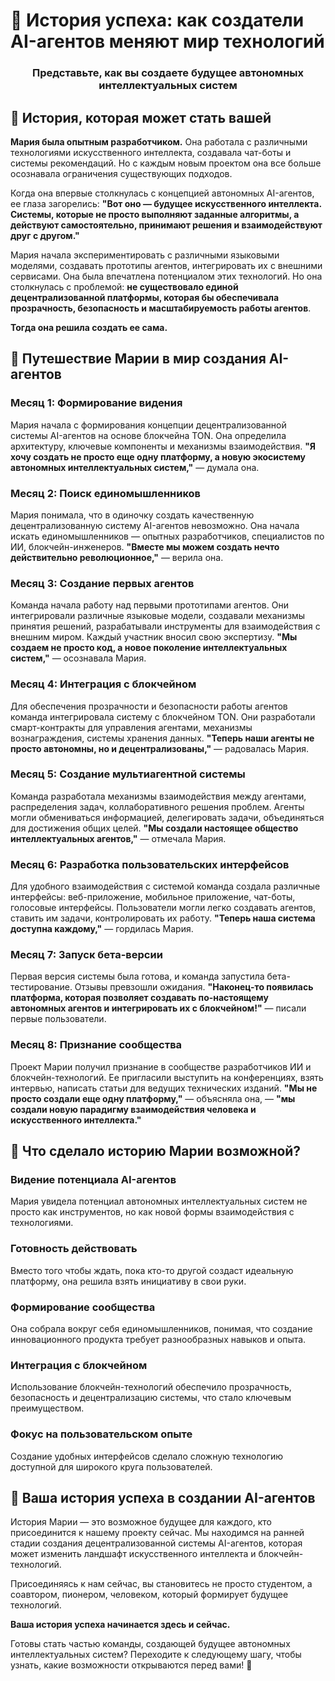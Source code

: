 # 🌟 История успеха: как создатели AI-агентов меняют мир технологий

<div align="center">
  <h3>Представьте, как вы создаете будущее автономных интеллектуальных систем</h3>
</div>

## 📖 История, которая может стать вашей

**Мария была опытным разработчиком.** Она работала с различными технологиями искусственного интеллекта, создавала чат-боты и системы рекомендаций. Но с каждым новым проектом она все больше осознавала ограничения существующих подходов.

Когда она впервые столкнулась с концепцией автономных AI-агентов, ее глаза загорелись: **"Вот оно — будущее искусственного интеллекта. Системы, которые не просто выполняют заданные алгоритмы, а действуют самостоятельно, принимают решения и взаимодействуют друг с другом."**

Мария начала экспериментировать с различными языковыми моделями, создавать прототипы агентов, интегрировать их с внешними сервисами. Она была впечатлена потенциалом этих технологий. Но она столкнулась с проблемой: **не существовало единой децентрализованной платформы, которая бы обеспечивала прозрачность, безопасность и масштабируемость работы агентов**.

**Тогда она решила создать ее сама.**

## 🚀 Путешествие Марии в мир создания AI-агентов

### Месяц 1: Формирование видения
Мария начала с формирования концепции децентрализованной системы AI-агентов на основе блокчейна TON. Она определила архитектуру, ключевые компоненты и механизмы взаимодействия. **"Я хочу создать не просто еще одну платформу, а новую экосистему автономных интеллектуальных систем,"** — думала она.

### Месяц 2: Поиск единомышленников
Мария понимала, что в одиночку создать качественную децентрализованную систему AI-агентов невозможно. Она начала искать единомышленников — опытных разработчиков, специалистов по ИИ, блокчейн-инженеров. **"Вместе мы можем создать нечто действительно революционное,"** — верила она.

### Месяц 3: Создание первых агентов
Команда начала работу над первыми прототипами агентов. Они интегрировали различные языковые модели, создавали механизмы принятия решений, разрабатывали инструменты для взаимодействия с внешним миром. Каждый участник вносил свою экспертизу. **"Мы создаем не просто код, а новое поколение интеллектуальных систем,"** — осознавала Мария.

### Месяц 4: Интеграция с блокчейном
Для обеспечения прозрачности и безопасности работы агентов команда интегрировала систему с блокчейном TON. Они разработали смарт-контракты для управления агентами, механизмы вознаграждения, системы хранения данных. **"Теперь наши агенты не просто автономны, но и децентрализованы,"** — радовалась Мария.

### Месяц 5: Создание мультиагентной системы
Команда разработала механизмы взаимодействия между агентами, распределения задач, коллаборативного решения проблем. Агенты могли обмениваться информацией, делегировать задачи, объединяться для достижения общих целей. **"Мы создали настоящее общество интеллектуальных агентов,"** — отмечала Мария.

### Месяц 6: Разработка пользовательских интерфейсов
Для удобного взаимодействия с системой команда создала различные интерфейсы: веб-приложение, мобильное приложение, чат-боты, голосовые интерфейсы. Пользователи могли легко создавать агентов, ставить им задачи, контролировать их работу. **"Теперь наша система доступна каждому,"** — гордилась Мария.

### Месяц 7: Запуск бета-версии
Первая версия системы была готова, и команда запустила бета-тестирование. Отзывы превзошли ожидания. **"Наконец-то появилась платформа, которая позволяет создавать по-настоящему автономных агентов и интегрировать их с блокчейном!"** — писали первые пользователи.

### Месяц 8: Признание сообщества
Проект Марии получил признание в сообществе разработчиков ИИ и блокчейн-технологий. Ее пригласили выступить на конференциях, взять интервью, написать статьи для ведущих технических изданий. **"Мы не просто создали еще одну платформу,"** — объясняла она, — **"мы создали новую парадигму взаимодействия человека и искусственного интеллекта."**

## 💫 Что сделало историю Марии возможной?

### Видение потенциала AI-агентов
Мария увидела потенциал автономных интеллектуальных систем не просто как инструментов, но как новой формы взаимодействия с технологиями.

### Готовность действовать
Вместо того чтобы ждать, пока кто-то другой создаст идеальную платформу, она решила взять инициативу в свои руки.

### Формирование сообщества
Она собрала вокруг себя единомышленников, понимая, что создание инновационного продукта требует разнообразных навыков и опыта.

### Интеграция с блокчейном
Использование блокчейн-технологий обеспечило прозрачность, безопасность и децентрализацию системы, что стало ключевым преимуществом.

### Фокус на пользовательском опыте
Создание удобных интерфейсов сделало сложную технологию доступной для широкого круга пользователей.

## 🚀 Ваша история успеха в создании AI-агентов

История Марии — это возможное будущее для каждого, кто присоединится к нашему проекту сейчас. Мы находимся на ранней стадии создания децентрализованной системы AI-агентов, которая может изменить ландшафт искусственного интеллекта и блокчейн-технологий.

Присоединяясь к нам сейчас, вы становитесь не просто студентом, а соавтором, пионером, человеком, который формирует будущее технологий.

**Ваша история успеха начинается здесь и сейчас.**

Готовы стать частью команды, создающей будущее автономных интеллектуальных систем? Переходите к следующему шагу, чтобы узнать, какие возможности открываются перед вами! 🌠 